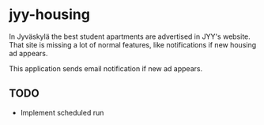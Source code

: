 # jyy-housing

In Jyväskylä the best student apartments are advertised in JYY's website.
That site is missing a lot of normal features, like notifications if new housing ad appears.

This application sends email notification if new ad appears.


## TODO

* Implement scheduled run
